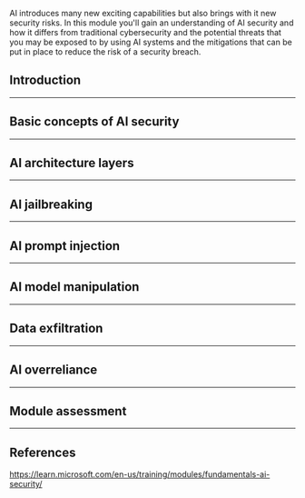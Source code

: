 AI introduces many new exciting capabilities but also brings with it new security risks. In this module you'll gain an understanding of AI security and how it differs from traditional cybersecurity and the potential threats that you may be exposed to by using AI systems and the mitigations that can be put in place to reduce the risk of a security breach.

## Introduction


---

## Basic concepts of AI security


---

## AI architecture layers


---

## AI jailbreaking


---

## AI prompt injection


---

## AI model manipulation


---

## Data exfiltration


---

## AI overreliance


---

## Module assessment




---

## References

https://learn.microsoft.com/en-us/training/modules/fundamentals-ai-security/